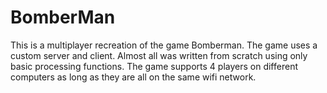 # BomberMan

This is a multiplayer recreation of the game Bomberman. The game uses a custom server and client. Almost all was written from scratch using only basic processing functions. The game supports 4 players on different computers as long as they are all on the same wifi network.
